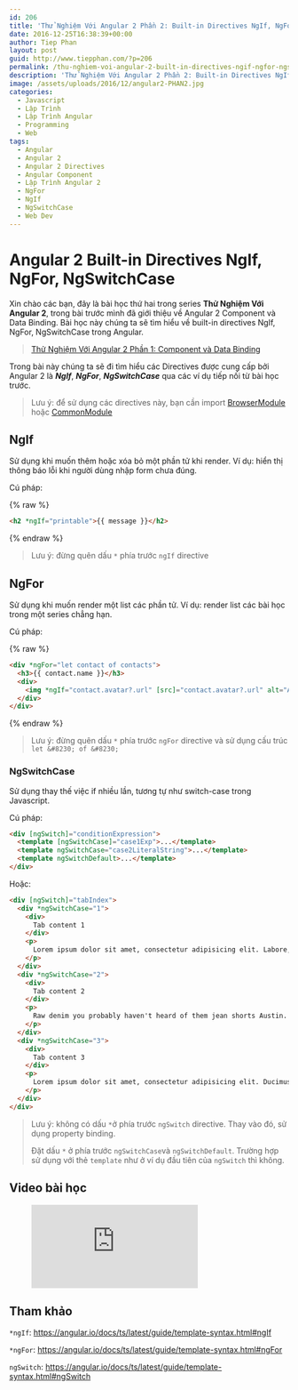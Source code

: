 ```yaml
---
id: 206
title: 'Thử Nghiệm Với Angular 2 Phần 2: Built-in Directives NgIf, NgFor, NgSwitchCase'
date: 2016-12-25T16:38:39+00:00
author: Tiep Phan
layout: post
guid: http://www.tiepphan.com/?p=206
permalink: /thu-nghiem-voi-angular-2-built-in-directives-ngif-ngfor-ngswitchcase/
description: 'Thử Nghiệm Với Angular 2 Phần 2: Built-in Directives NgIf, NgFor, NgSwitchCase'
image: /assets/uploads/2016/12/angular2-PHAN2.jpg
categories:
  - Javascript
  - Lập Trình
  - Lập Trình Angular
  - Programming
  - Web
tags:
  - Angular
  - Angular 2
  - Angular 2 Directives
  - Angular Component
  - Lập Trình Angular 2
  - NgFor
  - NgIf
  - NgSwitchCase
  - Web Dev
---
```


# Angular 2 Built-in Directives NgIf, NgFor, NgSwitchCase

Xin chào các bạn, đây là bài học thứ hai trong series **Thử Nghiệm Với Angular 2**, trong bài trước mình đã giới thiệu về Angular 2 Component và Data Binding. Bài học này chúng ta sẽ tìm hiểu về built-in directives NgIf, NgFor, NgSwitchCase trong Angular.

<blockquote>
  <p>
    <a href="http://www.tiepphan.com/thu-nghiem-voi-angular-2-component-va-data-binding/">Thử Nghiệm Với Angular 2 Phần 1: Component và Data Binding</a>
  </p>
</blockquote>



Trong bài này chúng ta sẽ đi tìm hiểu các Directives được cung cấp bởi Angular 2 là **_NgIf_**, **_NgFor_**, **_NgSwitchCase_** qua các ví dụ tiếp nối từ bài học trước.

> Lưu ý: để sử dụng các directives này, bạn cần import <a href="https://angular.io/docs/ts/latest/api/platform-browser/index/BrowserModule-class.html" target="_blank">BrowserModule</a> hoặc <a href="https://angular.io/docs/ts/latest/api/common/index/CommonModule-class.html" target="_blank">CommonModule</a>

## NgIf

Sử dụng khi muốn thêm hoặc xóa bỏ một phần tử khi render. Ví dụ: hiển thị thông báo lỗi khi người dùng nhập form chưa đúng.

Cú pháp:

{% raw %}
```html
<h2 *ngIf="printable">{{ message }}</h2>
```
{% endraw %}

> Lưu ý: đừng quên dấu `*` phía trước `ngIf` directive

## NgFor

Sử dụng khi muốn render một list các phần tử. Ví dụ: render list các bài học trong một series chẳng hạn.

Cú pháp:

{% raw %}
```html
<div *ngFor="let contact of contacts">
  <h3>{{ contact.name }}</h3>
  <div>
    <img *ngIf="contact.avatar?.url" [src]="contact.avatar?.url" alt="Avatar of {{ contact.name }}">
  </div>
</div>
```
{% endraw %}

> Lưu ý: đừng quên dấu `*` phía trước `ngFor` directive và sử dụng cấu trúc `let &#8230; of &#8230;`

### NgSwitchCase

Sử dụng thay thế việc if nhiều lần, tương tự như switch-case trong Javascript.

Cú pháp:

```html
<div [ngSwitch]="conditionExpression">
  <template [ngSwitchCase]="case1Exp">...</template>
  <template ngSwitchCase="case2LiteralString">...</template>
  <template ngSwitchDefault>...</template>
</div>
```

Hoặc:

```html
<div [ngSwitch]="tabIndex">
  <div *ngSwitchCase="1">
    <div>
      Tab content 1
    </div>
    <p>
      Lorem ipsum dolor sit amet, consectetur adipisicing elit. Labore, rerum.
    </p>
  </div>
  <div *ngSwitchCase="2">
    <div>
      Tab content 2
    </div>
    <p>
      Raw denim you probably haven't heard of them jean shorts Austin. Nesciunt tofu stumptown aliqua, retro synth master cleanse. Mustache cliche tempor, williamsburg carles vegan helvetica. Reprehenderit butcher retro keffiyeh dreamcatcher synth. Cosby sweater eu banh mi, qui irure terry richardson ex squid. Aliquip placeat salvia cillum iphone. Seitan aliquip quis cardigan american apparel, butcher voluptate nisi qui.
    </p>
  </div>
  <div *ngSwitchCase="3">
    <div>
      Tab content 3
    </div>
    <p>
      Lorem ipsum dolor sit amet, consectetur adipisicing elit. Ducimus a sequi cupiditate accusantium vitae impedit eum illo voluptatem neque, nisi.
    </p>
  </div>
</div>
```

> Lưu ý: không có dấu `*`ở phía trước `ngSwitch` directive. Thay vào đó, sử dụng property binding.
> 
> Đặt dấu `*` ở phía trước `ngSwitchCase`và `ngSwitchDefault`. Trường hợp sử dụng với thẻ `template` như ở ví dụ đầu tiên của `ngSwitch` thì không.

## Video bài học

<figure class="video_container">
  <iframe src="https://www.youtube.com/embed/KxvyaY2OY6s" frameborder="0" allowfullscreen="true"> </iframe>
</figure>

## Tham khảo

`*ngIf`: <a href="https://angular.io/docs/ts/latest/guide/template-syntax.html#ngIf" target="_blank">https://angular.io/docs/ts/latest/guide/template-syntax.html#ngIf</a>

`*ngFor`: <a href="https://angular.io/docs/ts/latest/guide/template-syntax.html#ngFor" target="_blank">https://angular.io/docs/ts/latest/guide/template-syntax.html#ngFor</a>

`ngSwitch`: <a href="https://angular.io/docs/ts/latest/guide/template-syntax.html#ngSwitch" target="_blank">https://angular.io/docs/ts/latest/guide/template-syntax.html#ngSwitch</a>